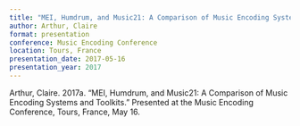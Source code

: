 ```yaml
---
title: "MEI, Humdrum, and Music21: A Comparison of Music Encoding Systems and Toolkits"
author: Arthur, Claire
format: presentation
conference: Music Encoding Conference
location: Tours, France
presentation_date: 2017-05-16
presentation_year: 2017
---
```

Arthur, Claire. 2017a. “MEI, Humdrum, and Music21: A Comparison of Music Encoding Systems and Toolkits.” Presented at the Music Encoding Conference, Tours, France, May 16.

